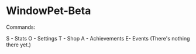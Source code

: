 # WindowPet-Beta

Commands:

S - Stats
O - Settings
T - Shop
A - Achievements
E- Events (There's nothing there yet.)
